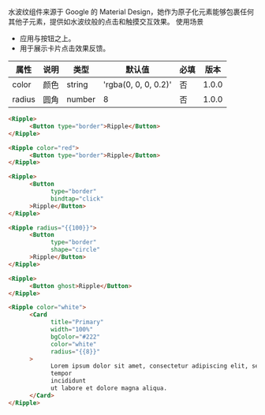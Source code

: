<Description>
      <Text type='desc'>
           水波纹组件来源于 Google 的 Material Design，她作为原子化元素能够包裹任何其他子元素，提供如水波纹般的点击和触摸交互效果。
      </Text>
      <Text type='title'>使用场景</Text>
      <ul>
            <li>应用与按钮之上。</li>
            <li>用于展示卡片点击效果反馈。</li>
      </ul>
</Description>

| 属性 | 说明 | 类型 | 默认值 | 必填 | 版本 |
| - | - | - | - | - | - |
| color | 颜色 | string | 'rgba(0, 0, 0, 0.2)' | 否 | 1.0.0 |
| radius | 圆角 | number | 8 | 否 | 1.0.0 |

<Title>默认效果</Title>

```html
<Ripple>
      <Button type="border">Ripple</Button>
</Ripple>
```

<Title>设定颜色</Title>

```html
<Ripple color="red">
      <Button type="border">Ripple</Button>
</Ripple>
```

<Title>绑定方法</Title>

```html
<Ripple>
      <Button 
            type="border"
            bindtap="click"
      >Ripple</Button>
</Ripple>
```

<Title>设定圆角</Title>

```html
<Ripple radius="{{100}}">
      <Button 
            type="border"
            shape="circle"
      >Ripple</Button>
</Ripple>
```

<Title>幽灵按钮</Title>

```html
<Ripple>
      <Button ghost>Ripple</Button>
</Ripple>
```

<Title>任意使用</Title>

```html
<Ripple color="white">
      <Card
            title="Primary"
            width="100%"
            bgColor="#222"
            color="white"
            radius="{{8}}"
      >
            Lorem ipsum dolor sit amet, consectetur adipiscing elit, sed do eiusmod
            tempor
            incididunt
            ut labore et dolore magna aliqua.
      </Card>
</Ripple>
```